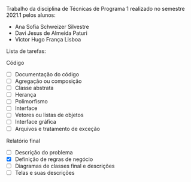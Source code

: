 Trabalho da disciplina de Técnicas de Programa 1 realizado no semestre 2021.1 pelos alunos:
- Ana Sofia Schweizer Silvestre
- Davi Jesus de Almeida Paturi
- Victor Hugo França Lisboa

Lista de tarefas:

Código
- [ ] Documentação do código
- [ ] Agregação ou composição
- [ ] Classe abstrata
- [ ] Herança
- [ ] Polimorfismo
- [ ] Interface
- [ ] Vetores ou listas de objetos
- [ ] Interface gráfica
- [ ] Arquivos e tratamento de exceção

Relatório final
- [ ] Descrição do problema
- [x] Definição de regras de negócio
- [ ] Diagramas de classes final e descrições
- [ ] Telas e suas descrições
